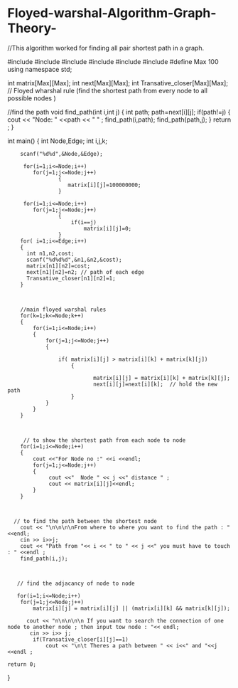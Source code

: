 # Floyed-warshal-Algorithm-Graph-Theory-
//This algorithm worked for finding all pair shortest path in a graph.

#include <iostream>
#include <cstdio>
#include <cstdlib>
#include <algorithm>
#include <vector>
#include <cstring>
#define Max 100
using namespace std;

int matrix[Max][Max];
int next[Max][Max];
int Transative_closer[Max][Max];   // Floyed wharshal rule (find the shortest path from every node to all possible nodes )


//find the path
void find_path(int i,int j)
{
    int path;
     path=next[i][j];
     if(path!=j)
     {
           cout << "Node: " <<path << " " ;
          find_path(i,path);
          find_path(path,j);
     }
     return ;
}


int main()
{
        int Node,Edge;
        int i,j,k;

        scanf("%d%d",&Node,&Edge);

         for(i=1;i<=Node;i++)
            for(j=1;j<=Node;j++)
                    {
                       matrix[i][j]=100000000;
                    }

         for(i=1;i<=Node;i++)
            for(j=1;j<=Node;j++)
                    {
                        if(i==j)
                            matrix[i][j]=0;
                    }
        for( i=1;i<=Edge;i++)
        {
          int n1,n2,cost;
          scanf("%d%d%d",&n1,&n2,&cost);
          matrix[n1][n2]=cost;
          next[n1][n2]=n2; // path of each edge
          Transative_closer[n1][n2]=1;
        }



        //main floyed warshal rules
        for(k=1;k<=Node;k++)
        {
            for(i=1;i<=Node;i++)
            {
                for(j=1;j<=Node;j++)
                {

                    if( matrix[i][j] > matrix[i][k] + matrix[k][j])
                        {

                               matrix[i][j] = matrix[i][k] + matrix[k][j];
                               next[i][j]=next[i][k];  // hold the new path
                        }
                }
            }
        }



         // to show the shortest path from each node to node
        for(i=1;i<=Node;i++)
        {
            cout <<"For Node no :" <<i <<endl;
            for(j=1;j<=Node;j++)
            {
                 cout <<"  Node " << j <<" distance " ;
                 cout << matrix[i][j]<<endl;
            }
        }



      // to find the path between the shortest node
        cout << "\n\n\n\nFrom where to where you want to find the path : " <<endl;
        cin >> i>>j;
        cout << "Path from "<< i << " to " << j <<" you must have to touch : " <<endl ;
        find_path(i,j);



       // find the adjacancy of node to node

       for(i=1;i<=Node;i++)
        for(j=1;j<=Node;j++)
            matrix[i][j] = matrix[i][j] || (matrix[i][k] && matrix[k][j]);

          cout << "n\n\n\n\n If you want to search the connection of one node to another node ; then input tow node : "<< endl;
           cin >> i>> j;
            if(Transative_closer[i][j]==1)
                cout << "\n\t Theres a path between " << i<<" and "<<j <<endl ;

    return 0;
}
